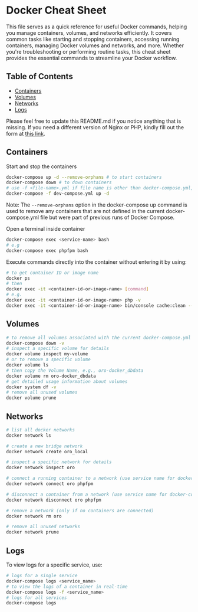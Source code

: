 # Docker Cheat Sheet

This file serves as a quick reference for useful Docker commands, helping you manage containers, volumes, and networks efficiently. It covers common tasks like starting and stopping containers, accessing running containers, managing Docker volumes and networks, and more. Whether you're troubleshooting or performing routine tasks, this cheat sheet provides the essential commands to streamline your Docker workflow.

## Table of Contents
- [Containers](#containers)
- [Volumes](#volumes)
- [Networks](#networks)
- [Logs](#logs)

Please feel free to update this README.md if you notice anything that is missing. If you need a different version of Nginx or PHP, kindly fill out the form at [this link](https://docs.google.com/forms/d/1PA9piAEZfOT3rp3SQqsq8ASz2dIYLldU8lQQ-fPzvlQ/prefill).

## Containers

Start and stop the containers
```bash
docker-compose up -d --remove-orphans # to start containers
docker-compose down # to down containers
# use -f <file-name>.yml if file name is other than docker-compose.yml, e.g.
docker-compose -f dev-compose.yml up -d 
```

Note: The `--remove-orphans` option in the docker-compose up command is used to remove any containers that are not defined in the current docker-compose.yml file but were part of previous runs of Docker Compose.


Open a terminal inside container
```bash
docker-compose exec <service-name> bash
# e.g
docker-compose exec phpfpm bash
```

Execute commands directly into the container without entering it by using:
```bash
# to get container ID or image name
docker ps
# then
docker exec -it <container-id-or-image-name> [command]
# e.g.
docker exec -it <container-id-or-image-name> php -v
docker exec -it <container-id-or-image-name> bin/console cache:clean --env=prod
```

## Volumes
```bash
# to remove all volumes associated with the current docker-compose.yml
docker-compose down -v
# inspect a specific volume for details
docker volume inspect my-volume
# or to remove a specific volume
docker volume ls
# then copy the Volume Name, e.g., oro-docker_dbdata
docker volume rm oro-docker_dbdata
# get detailed usage information about volumes
docker system df -v
# remove all unused volumes
docker volume prune
```

## Networks
```bash
# list all docker networks
docker network ls

# create a new bridge network
docker network create oro_local

# inspect a specific network for details
docker network inspect oro

# connect a running container to a network (use service name for docker-compose or container ID from docker ps)
docker network connect oro phpfpm

# disconnect a container from a network (use service name for docker-compose or container ID from docker ps)
docker network disconnect oro phpfpm

# remove a network (only if no containers are connected)
docker network rm oro

# remove all unused networks
docker network prune

```

## Logs

To view logs for a specific service, use:
```bash
# logs for a single service
docker-compose logs <service_name>
# to view the logs of a container in real-time
docker-compose logs -f <service_name>
# logs for all services
docker-compose logs
```
